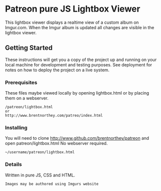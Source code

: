# Patreon pure JS Lightbox Viewer

This lightbox viewer displays a realtime view of a custom album on Imgur.com. When the Imgur album is updated all changes are visible in the lightbox viewer.

## Getting Started

These instructions will get you a copy of the project up and running on your local machine for development and testing purposes. See deployment for notes on how to deploy the project on a live system.

### Prerequisites

These files maybe viewed locally by opening lightbox.html or by placing them on a webserver.

```
/patreon/lightbox.html
or
http://www.brentnorthey.com/patreo/index.html
```

### Installing

You will need to clone http://www.github.com/brentnorthey/patreon and open patreon/lightbox.html
No webserver required.

```
~/username/patreon/lightbox.html

```
### Details

Written in pure JS, CSS and HTML.


```
Images may be authored using Imgurs website

```

